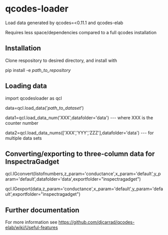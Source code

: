 # qcodes-loader
Load data generated by qcodes=<0.11.1 and qcodes-elab

Requires less space/dependencies compared to a full qcodes installation
## Installation
Clone respository to desired directory, and install with

pip install -e *path_to_repository*

## Loading data
import qcodesloader as qcl

data=qcl.load_data('*path_to_dataset*')

data1=qcl.load_data_num('XXX',datafolder='data') --- where XXX is the counter number

data2=qcl.load_data_nums(['XXX','YYY','ZZZ'],datafolder='data') --- for multiple data sets

## Converting/exporting to three-column data for InspectraGadget

qcl.IGconvert(listofnumbers,z_param='conductance',x_param='default',y_param='default',datafolder='data',exportfolder="inspectragadget")

qcl.IGexport(data,z_param='conductance',x_param='default',y_param='default',exportfolder="inspectragadget")

## Further documentation
For more information see https://github.com/djcarrad/qcodes-elab/wiki/Useful-features
